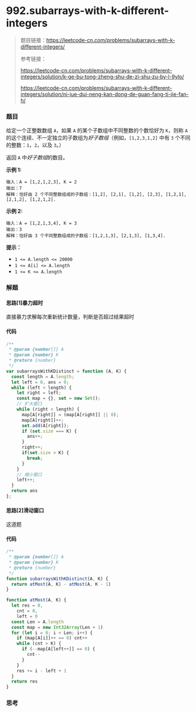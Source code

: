 # 992.subarrays-with-k-different-integers

> 题目链接：https://leetcode-cn.com/problems/subarrays-with-k-different-integers/
>
> 参考链接：
>
> https://leetcode-cn.com/problems/subarrays-with-k-different-integers/solution/k-ge-bu-tong-zheng-shu-de-zi-shu-zu-by-l-9ylo/
>
> https://leetcode-cn.com/problems/subarrays-with-k-different-integers/solution/ni-jue-dui-neng-kan-dong-de-guan-fang-ti-jie-fan-h/

### 题目

给定一个正整数数组 `A`，如果 `A` 的某个子数组中不同整数的个数恰好为 `K`，则称 `A` 的这个连续、不一定独立的子数组为*好子数组*（例如，`[1,2,3,1,2]` 中有 `3` 个不同的整数：`1`，`2`，以及 `3`。）

返回 `A` 中*好子数组*的数目。

**示例 1:**

```
输入：A = [1,2,1,2,3], K = 2
输出：7
解释：恰好由 2 个不同整数组成的子数组：[1,2], [2,1], [1,2], [2,3], [1,2,1], [2,1,2], [1,2,1,2].
```

**示例 2:**

```
输入：A = [1,2,1,3,4], K = 3
输出：3
解释：恰好由 3 个不同整数组成的子数组：[1,2,1,3], [2,1,3], [1,3,4].
```

**提示：**

- `1 <= A.length <= 20000`
- `1 <= A[i] <= A.length`
- `1 <= K <= A.length`



### 解题

#### 思路[1]暴力超时

直接暴力求解每次重新统计数量，判断是否超过结果超时

#### 代码

```javascript
/**
 * @param {number[]} A
 * @param {number} K
 * @return {number}
 */
var subarraysWithKDistinct = function (A, K) {
  const length = A.length;
  let left = 0, ans = 0;
  while (left < length) {
    let right = left;
    const map = {}, set = new Set();
    // 扩大窗口
    while (right < length) {
      map[A[right]] = (map[A[right]] || 0);
      map[A[right]]++;
      set.add(A[right]);
      if (set.size === K) {
        ans++;
      }
      right++;
      if(set.size > K) {
        break;
      }
    }
    // 缩小窗口
    left++;
  }
  return ans
};
```

#### 思路[2]滑动窗口

这道题

#### 代码

```javascript
/**
 * @param {number[]} A
 * @param {number} K
 * @return {number}
 */
function subarraysWithKDistinct(A, K) {
  return atMost(A, K) - atMost(A, K - 1)
}

function atMost(A, K) {
  let res = 0,
    cnt = 0,
    left = 0
  const Len = A.length
  const map = new Int32Array(Len + 1)
  for (let i = 0; i < Len; i++) {
    if (map[A[i]]++ == 0) cnt++
    while (cnt > K) {
      if (--map[A[left++]] == 0) {
        cnt--
      }
    }
    res += i - left + 1
  }
  return res
}
```



### 思考
